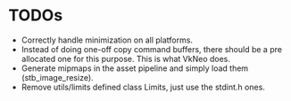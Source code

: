 # TODOs

- Correctly handle minimization on all platforms.
- Instead of doing one-off copy command buffers, there should be a
  pre allocated one for this purpose. This is what VkNeo does.
- Generate mipmaps in the asset pipeline and simply load them
  (stb_image_resize).
- Remove utils/limits defined class Limits, just use the stdint.h ones.
